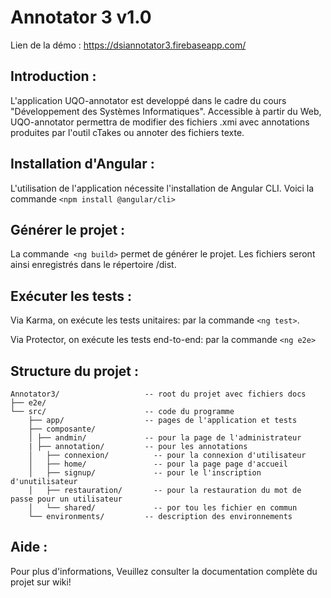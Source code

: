 # Annotator 3 v1.0

Lien de la démo : https://dsiannotator3.firebaseapp.com/

## Introduction :
L'application UQO-annotator est developpé dans le cadre du cours "Développement des Systèmes Informatiques". 
Accessible à partir du Web, UQO-annotator permettra de modifier des fichiers .xmi avec annotations produites par l'outil cTakes ou annoter des fichiers texte.
## Installation d'Angular :
L'utilisation de l'application nécessite l'installation de Angular CLI. 
Voici la commande ```<npm install @angular/cli>```
## Générer le projet :
La commande``` <ng build>``` permet de générer le projet. Les fichiers seront ainsi enregistrés dans le répertoire /dist.

## Exécuter les tests : 
Via Karma, on exécute les tests unitaires:
par la commande ```<ng test>```.

Via Protector, on exécute les tests end-to-end:
par la commande ```<ng e2e>```

## Structure du projet : 
```
Annotator3/                   -- root du projet avec fichiers docs
├── e2e/
└── src/                      -- code du programme
    ├── app/                  -- pages de l'application et tests
    ├── composante/
    │ ├── andmin/             -- pour la page de l'administrateur
    | ├── annotation/         -- pour les annotations
    │	├── connexion/          -- pour la connexion d'utilisateur
    │	├── home/               -- pour la page page d'accueil
    │	├── signup/             -- pour le l'inscription d'unutilisateur
    │	├── restauration/       -- pour la restauration du mot de passe pour un utilisateur
    │	└── shared/             -- por tou les fichier en commun 
    └── environments/         -- description des environnements
```
## Aide :
Pour plus d'informations, Veuillez consulter la documentation complète du projet sur wiki!
